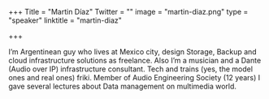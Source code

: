 ﻿+++
Title = "Martin Díaz"
Twitter = ""
image = "martin-diaz.png"
type = "speaker"
linktitle = "martin-diaz"

+++

I’m Argentinean guy who lives at Mexico city, design Storage, Backup and cloud infrastructure solutions as freelance. Also I’m a musician and a Dante (Audio over IP) infrastructure consultant. Tech and trains (yes, the model ones and real ones) friki. Member of Audio Engineering Society (12 years) I gave several lectures about Data management on multimedia world.